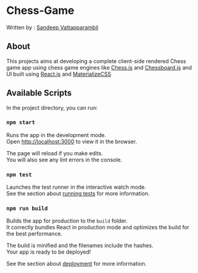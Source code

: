 # Chess-Game
Written by : [Sandeep Vattapparambil](https://github.com/SandeepVattapparambil) 
## About
This projects aims at developing a complete client-side rendered Chess game app using chess game engines like [Chess.js](https://github.com/jhlywa/chess.js) and [Chessboard.js](https://caustique.github.io/chessboard-js/#/examples/integration/chessjs) and UI built using [React.js]() and [MaterializeCSS](https://materializecss.com/)
## Available Scripts

In the project directory, you can run:

### `npm start`

Runs the app in the development mode.<br />
Open [http://localhost:3000](http://localhost:3000) to view it in the browser.

The page will reload if you make edits.<br />
You will also see any lint errors in the console.

### `npm test`

Launches the test runner in the interactive watch mode.<br />
See the section about [running tests](https://facebook.github.io/create-react-app/docs/running-tests) for more information.

### `npm run build`

Builds the app for production to the `build` folder.<br />
It correctly bundles React in production mode and optimizes the build for the best performance.

The build is minified and the filenames include the hashes.<br />
Your app is ready to be deployed!

See the section about [deployment](https://facebook.github.io/create-react-app/docs/deployment) for more information.


